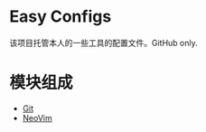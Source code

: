# Easy Configs

该项目托管本人的一些工具的配置文件。GitHub only.

# 模块组成

- [Git](https://github.com/bonjourcs/easy-configs-git)
- [NeoVim](https://github.com/bonjourcs/easy-configs-nvim)